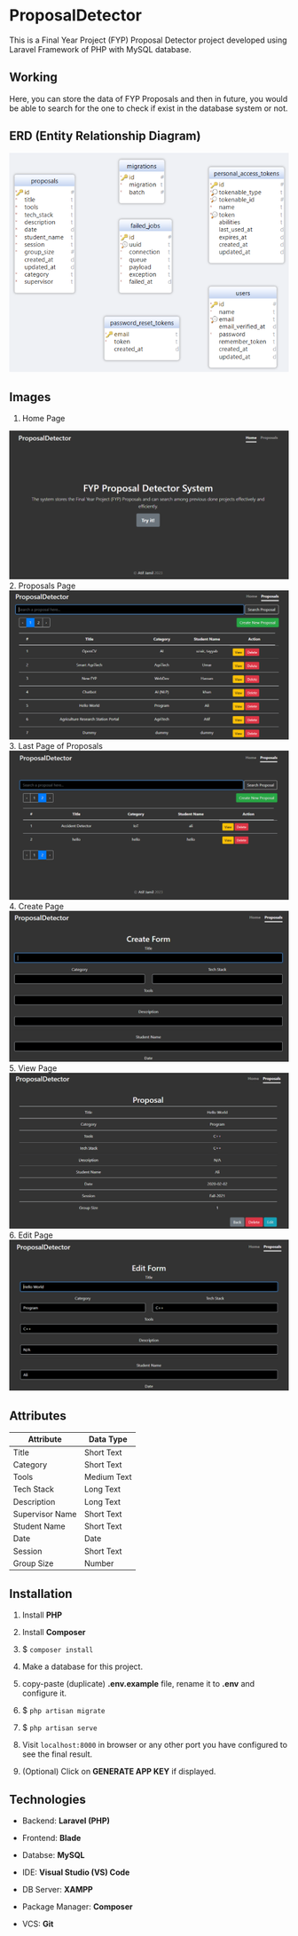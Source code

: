 # ProposalDetector

This is a Final Year Project (FYP) Proposal Detector project developed using Laravel Framework of PHP with MySQL database.

## Working

Here, you can store the data of FYP Proposals and then in future, you would be able to search for the one to check if exist in the database system or not.

## ERD (Entity Relationship Diagram)

<img src="images/ERD.png" alt="ERD" />

## Images

1. Home Page
<img src="images/Home.png" alt="HomePage" />
2. Proposals Page
<img src="images/Proposals.png" alt="ProposalsPage" />
3. Last Page of Proposals
<img src="images/Last Page.png" alt="LastPageOfProposals" />
4. Create Page
<img src="images/Create.png" alt="CreatePage" />
5. View Page
<img src="images/View.png" alt="ViewPage">
6. Edit Page
<img src="images/Edit.png" alt="EditPage">

## Attributes

<table>
    <thead>
        <th>Attribute</th>
        <th>Data Type</td>
    </thead>
    <tbody>
        <tr>
            <td>Title</td>
            <td>Short Text</td>
        </tr>
        <tr>
            <td>Category</td>
            <td>Short Text</td>
        </tr>
        <tr>
            <td>Tools</td>
            <td>Medium Text</td>
        </tr>
        <tr>
            <td>Tech Stack</td>
            <td>Long Text</td>
        </tr>
        <tr>
            <td>Description</td>
            <td>Long Text</td>
        </tr>
        <tr>
            <td>Supervisor Name</td>
            <td>Short Text</td>
        </tr>
        <tr>
            <td>Student Name</td>
            <td>Short Text</td>
        </tr>
        <tr>
            <td>Date</td>
            <td>Date</td>
        </tr>
        <tr>
            <td>Session</td>
            <td>Short Text</td>
        </tr>
        <tr>
            <td>Group Size</td>
            <td>Number</td>
        </tr>
    </tbody>
</table>

## Installation

1) Install **PHP**

2) Install **Composer**

3) $ ```composer install```

4) Make a database for this project.

5) copy-paste (duplicate) **.env.example** file, rename it to **.env** and configure it.

6) $ ```php artisan migrate```

7) $ ```php artisan serve```

8) Visit ```localhost:8000``` in browser or any other port you have configured to see the final result.

9) (Optional) Click on **GENERATE APP KEY** if displayed.

## Technologies

- Backend: **Laravel (PHP)**

- Frontend: **Blade**

- Databse: **MySQL**

- IDE: **Visual Studio (VS) Code**

- DB Server: **XAMPP**

- Package Manager: **Composer**

- VCS: **Git**